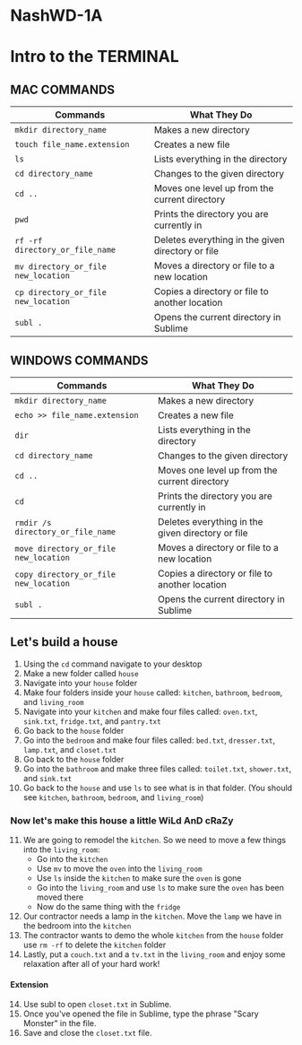 # NashWD-1A

# Intro to the TERMINAL


## MAC COMMANDS

| Commands                            |      What They Do                                  |
|-------------------------------------|----------------------------------------------------|
| `mkdir directory_name`              | Makes a new directory                              |
| `touch file_name.extension`         | Creates a new file                                 |
| `ls`                                | Lists everything in the directory                  |
| `cd directory_name`                 | Changes to the given directory                     |
| `cd ..`                             | Moves one level up from the current directory      |
| `pwd`                               | Prints the directory you are currently in          |
| `rf -rf directory_or_file_name`     | Deletes everything in the given directory or file  |
| `mv directory_or_file new_location` | Moves a directory or file to a new location        |
| `cp directory_or_file new_location` | Copies a directory or file to another location     |
| `subl .`                            | Opens the current directory in Sublime             |



## WINDOWS COMMANDS 

| Commands                            |      What They Do                                  |
|-------------------------------------|----------------------------------------------------|
| `mkdir directory_name`              | Makes a new directory                              |
| `echo >> file_name.extension`       | Creates a new file                                 |
| `dir`                               | Lists everything in the directory                  |
| `cd directory_name`                 | Changes to the given directory                     |
| `cd ..`                             | Moves one level up from the current directory      |
| `cd`                                | Prints the directory you are currently in          |
| `rmdir /s directory_or_file_name`     | Deletes everything in the given directory or file  |
| `move directory_or_file new_location` | Moves a directory or file to a new location      |
| `copy directory_or_file new_location` | Copies a directory or file to another location     |
| `subl .`                            | Opens the current directory in Sublime             |

## Let's build a house 
1) Using the `cd` command navigate to your desktop
2) Make a new folder called `house`
3) Navigate into your `house` folder
4) Make four folders inside your `house` called: `kitchen`, `bathroom`, `bedroom`, and `living_room`
5) Navigate into your `kitchen` and make four files called: `oven.txt`, `sink.txt`, `fridge.txt`, and `pantry.txt`
6) Go back to the `house` folder
7) Go into the `bedroom` and make four files called: `bed.txt`, `dresser.txt`, `lamp.txt`, and `closet.txt`
8) Go back to the `house` folder
9) Go into the `bathroom` and make three files called: `toilet.txt`, `shower.txt`, and `sink.txt`
10) Go back to the `house` and use `ls` to see what is in that folder. (You should see `kitchen`, `bathroom`, `bedroom`, and `living_room`)

### Now let's make this house a little WiLd AnD cRaZy
11) We are going to remodel the `kitchen`. So we need to move a few things into the `living_room`:
    * Go into the `kitchen`
    * Use `mv` to move the `oven` into the `living_room`
    * Use `ls` inside the `kitchen` to make sure the `oven` is gone
    * Go into the `living_room` and use `ls` to make sure the `oven` has been moved there
    * Now do the same thing with the `fridge`
12) Our contractor needs a lamp in the `kitchen`. Move the `lamp` we have in the bedroom into the `kitchen`
13) The contractor wants to demo the whole `kitchen` from the `house` folder use `rm -rf` to delete the `kitchen` folder
13) Lastly, put a `couch.txt` and a `tv.txt` in the `living_room` and enjoy some relaxation after all of your hard work!

#### Extension
14) Use subl to open `closet.txt` in Sublime. 
15) Once you've opened the file in Sublime, type the phrase "Scary Monster" in the file. 
16) Save and close the `closet.txt` file. 




